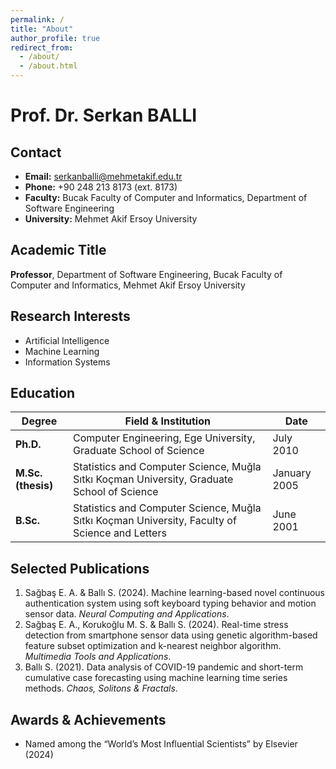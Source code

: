 ```yaml
---
permalink: /
title: "About"
author_profile: true
redirect_from: 
  - /about/
  - /about.html
---
```




# Prof. Dr. Serkan BALLI

## Contact
- **Email:** serkanballi@mehmetakif.edu.tr  
- **Phone:** +90 248 213 8173 (ext. 8173)  
- **Faculty:** Bucak Faculty of Computer and Informatics, Department of Software Engineering  
- **University:** Mehmet Akif Ersoy University  

## Academic Title
**Professor**, Department of Software Engineering, Bucak Faculty of Computer and Informatics, Mehmet Akif Ersoy University

## Research Interests
- Artificial Intelligence  
- Machine Learning  
- Information Systems  

## Education
| Degree           | Field & Institution                                                             | Date          |
|------------------|---------------------------------------------------------------------------------|---------------|
| **Ph.D.**        | Computer Engineering, Ege University, Graduate School of Science                | July 2010     |
| **M.Sc. (thesis)** | Statistics and Computer Science, Muğla Sıtkı Koçman University, Graduate School of Science | January 2005 |
| **B.Sc.**        | Statistics and Computer Science, Muğla Sıtkı Koçman University, Faculty of Science and Letters | June 2001    |

## Selected Publications
1. Sağbaş E. A. & Ballı S. (2024). Machine learning-based novel continuous authentication system using soft keyboard typing behavior and motion sensor data. _Neural Computing and Applications_.  
2. Sağbaş E. A., Korukoğlu M. S. & Ballı S. (2024). Real-time stress detection from smartphone sensor data using genetic algorithm-based feature subset optimization and k-nearest neighbor algorithm. _Multimedia Tools and Applications_.  
3. Ballı S. (2021). Data analysis of COVID-19 pandemic and short-term cumulative case forecasting using machine learning time series methods. _Chaos, Solitons & Fractals_.  

## Awards & Achievements
- Named among the “World’s Most Influential Scientists” by Elsevier (2024)
